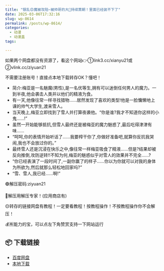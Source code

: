 ```yaml
---
title: "银乱😍魔被攻陷~被帅哥的大🐔持续蒿朝！里面已经装不下了"
date: 2025-03-06T17:32:16
slug: wp-8614
permalink: /posts/wp-8614/
categories:
  - 动漫
  - 动漫盖
tags:

---
```


如果两个网盘都没有资源了，看这个网站👉①link3.cc/xianyu21或②vlink.cc/ziyuan21

不需要注册账号！直接点本地下载转存OK？懂吧！

*   简介:梅亚是一名魅魔(男性),是一名优等生,拥有可以迷倒任何男人的魔力。一到半夜,他会袭击人类并以他们的精液为食。
*   有一天,他像往常一样寻找猎物……居然发现了喜欢的类型!他是一脸慵懒地上课的帅气大学生,渡来雪人。
*   当天晚上,梅亚立即找到了雪人并打算夜袭他。“你是谁?我才不知道你这样的小鬼……!”
*   虽然一开始能够抵抗,但雪人最终还是被梅亚的魔力魅惑了,最后吃得津津有味……
*   “呵呵,你的表情开始听话了……我要榨干你了,你做好准备吧,就算你反抗我哭闹,我也不会放过你的。”
*   最终雪人还是沉浸在快乐之中,像往常一样梅亚吸食了精液……但是?结果却被反向推倒,攻防逆转!!不知为何,梅亚的魅惑似乎对雪人的效果并不完全……?
*   “你已经表演了一段时间了,一副你赢了的样子……你以为你就可以对我的身体为所欲为,然后就那么轻松地回家吗?”
*   “雪、雪人,我已经……啊!”

🟢解压密码:ziyuan21

🔵解压用解压专家！(应用商店有)

🟡转存的链接网盘有教程！一定要看教程！按教程操作！不按教程操作你不会解压！

💰🈶能力的宝，可以点左下角赞赏支持一下网站运行

## 📦 下载链接
- [百度网盘](https://blziyuan21.com/pay-download/8614?key=903b2039f7&down_id=0)
- [本地下载](https://blziyuan21.com/pay-download/8614?key=903b2039f7&down_id=1)

